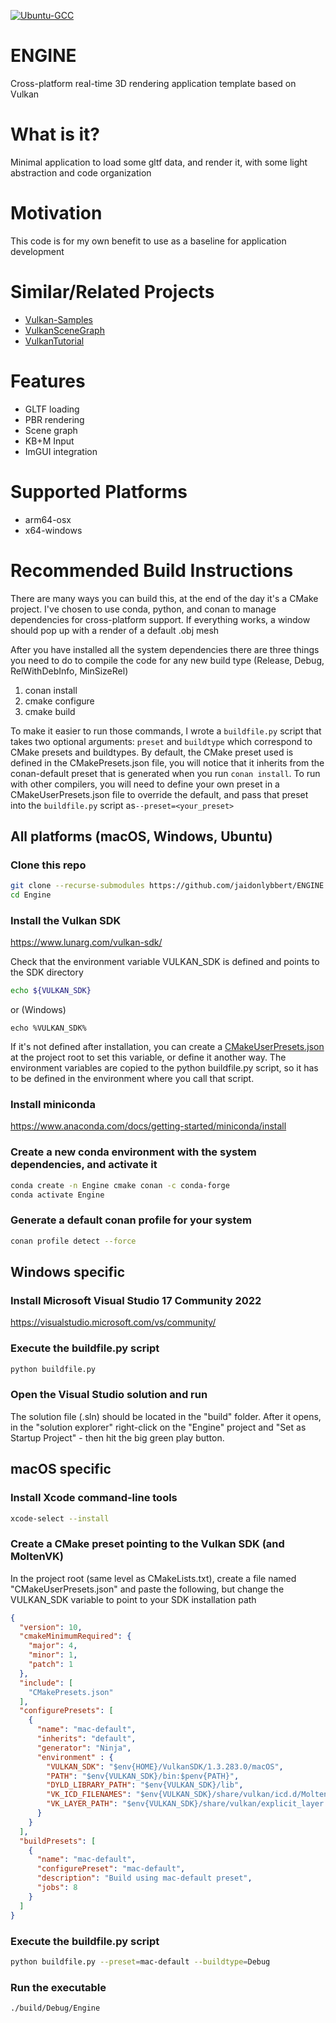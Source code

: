 [![Ubuntu-GCC](https://github.com/jaidonlybbert/ENGINE/actions/workflows/ubuntu-gcc.yml/badge.svg?branch=main)](https://github.com/jaidonlybbert/ENGINE/actions/workflows/ubuntu-gcc.yml)
# ENGINE
Cross-platform real-time 3D rendering application template based on Vulkan

# What is it?
Minimal application to load some gltf data, and render it, with some light abstraction and code organization

# Motivation
This code is for my own benefit to use as a baseline for application development

# Similar/Related Projects
* [Vulkan-Samples](https://github.com/KhronosGroup/Vulkan-Samples) 
* [VulkanSceneGraph](https://github.com/vsg-dev/VulkanSceneGraph) 
* [VulkanTutorial](https://github.com/Overv/VulkanTutorial) 

# Features
- GLTF loading
- PBR rendering
- Scene graph
- KB+M Input
- ImGUI integration

# Supported Platforms
- arm64-osx
- x64-windows

# Recommended Build Instructions
There are many ways you can build this, at the end of the day it's a CMake project. I've chosen to use conda, python, and conan to manage dependencies for cross-platform support.
If everything works, a window should pop up with a render of a default .obj mesh

After you have installed all the system dependencies there are three things you need to do to compile the code for any new build type (Release, Debug, RelWithDebInfo, MinSizeRel)
1. conan install
2. cmake configure
3. cmake build

To make it easier to run those commands, I wrote a `buildfile.py` script that takes two optional arguments: `preset` and `buildtype` which correspond to CMake presets and buildtypes. By default, the CMake preset used is defined in the CMakePresets.json file, you will notice that it inherits from the conan-default preset that is generated when you run `conan install`. To run with other compilers, you will need to define your own preset in a CMakeUserPresets.json file to override the default, and pass that preset into the `buildfile.py` script as`--preset=<your_preset>`

## All platforms (macOS, Windows, Ubuntu)
### Clone this repo
```bash
git clone --recurse-submodules https://github.com/jaidonlybbert/ENGINE.git
cd Engine
```

### Install the Vulkan SDK
https://www.lunarg.com/vulkan-sdk/

Check that the environment variable VULKAN_SDK is defined and points to the SDK directory
```bash
echo ${VULKAN_SDK}
```
or (Windows)
```CMD
echo %VULKAN_SDK%
```

If it's not defined after installation, you can create a [CMakeUserPresets.json](https://cmake.org/cmake/help/latest/manual/cmake-presets.7.html) at the project root to set this variable, or define it another way. The environment variables are copied to the python buildfile.py script, so it has to be defined in the environment where you call that script.

### Install miniconda
https://www.anaconda.com/docs/getting-started/miniconda/install

### Create a new conda environment with the system dependencies, and activate it
```bash
conda create -n Engine cmake conan -c conda-forge
conda activate Engine
```

### Generate a default conan profile for your system
```bash
conan profile detect --force
```

## Windows specific
### Install Microsoft Visual Studio 17 Community 2022
https://visualstudio.microsoft.com/vs/community/

### Execute the buildfile.py script
```bash
python buildfile.py
```

### Open the Visual Studio solution and run
The solution file (.sln) should be located in the "build" folder. After it opens, in the "solution explorer" right-click on the "Engine" project and "Set as Startup Project" - then hit the big green play button. 

## macOS specific
### Install Xcode command-line tools
```bash
xcode-select --install
```

### Create a CMake preset pointing to the Vulkan SDK (and MoltenVK)
In the project root (same level as CMakeLists.txt), create a file named "CMakeUserPresets.json" and paste the following, but change the VULKAN_SDK variable to point to your SDK installation path
```json
{
  "version": 10,
  "cmakeMinimumRequired": {
    "major": 4,
    "minor": 1,
    "patch": 1
  },
  "include": [
    "CMakePresets.json"
  ],
  "configurePresets": [
    {
      "name": "mac-default",
      "inherits": "default",
      "generator": "Ninja",
      "environment" : {
        "VULKAN_SDK": "$env{HOME}/VulkanSDK/1.3.283.0/macOS",
        "PATH": "$env{VULKAN_SDK}/bin:$penv{PATH}",
        "DYLD_LIBRARY_PATH": "$env{VULKAN_SDK}/lib",
        "VK_ICD_FILENAMES": "$env{VULKAN_SDK}/share/vulkan/icd.d/MoltenVK_icd.json",
        "VK_LAYER_PATH": "$env{VULKAN_SDK}/share/vulkan/explicit_layer.d"
      }
    }
  ],
  "buildPresets": [
    {
      "name": "mac-default",
      "configurePreset": "mac-default",
      "description": "Build using mac-default preset",
      "jobs": 8
    }  
  ]
}
```

### Execute the buildfile.py script
```bash
python buildfile.py --preset=mac-default --buildtype=Debug
```

### Run the executable
```bash
./build/Debug/Engine
```
